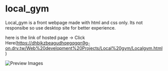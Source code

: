 # local_gym
Local_gym is a front webpage made with html and css only. Its not responsibe so use desktop site for better experience.

here is the link of hosted page -> Click Here(https://dhbikzbeagudhqegqgqn9g-on.drv.tw/Web%20development%20Projects/Local%20gym/Localgym.html
)

![Preview Images](https://github.com/utkarshgupta04092003/local_gym/blob/main/preview.jpg)

